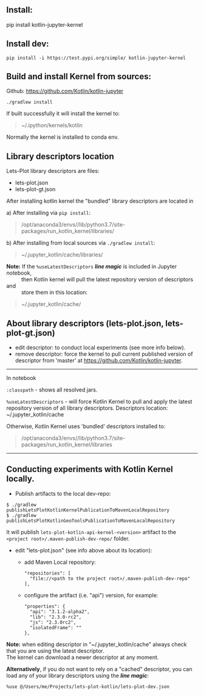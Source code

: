 Install:
--------
pip install kotlin-jupyter-kernel

Install dev:
------------
`pip install -i https://test.pypi.org/simple/ kotlin-jupyter-kernel`

Build and install Kernel from sources:
--------------------------------------
Github: https://github.com/Kotlin/kotlin-jupyter

`./gradlew install`

If built successfully it will install the kernel to:   
> ~/.ipython/kernels/kotlin

Normally the kernel is installed to conda env.


Library descriptors location
-----------------------------
Lets-Plot library descriptors are files:
- lets-plot.json
- lets-plot-gt.json

After installing kotlin kernel the "bundled" library descriptors are located in

a) After installing via `pip install`:  
> /opt/anaconda3/envs/<env name>/lib/python3.7/site-packages/run_kotlin_kernel/libraries/

b) After installing from local sources via `./gradlew install`:  
> ~/.jupyter_kotlin/cache/libraries/

**Note:** If the `%useLatestDescriptors` **_line magic_** is included in Jupyter notebook,  
&nbsp;&nbsp;&nbsp;&nbsp;&nbsp;&nbsp;&nbsp;&nbsp;&nbsp; then Kotlin kernel will pull the latest repository version of descriptors and  
&nbsp;&nbsp;&nbsp;&nbsp;&nbsp;&nbsp;&nbsp;&nbsp;&nbsp; store them in this location:
        
> ~/.jupyter_kotlin/cache/
         

About library descriptors (lets-plot.json, lets-plot-gt.json)
------------------------------------------------------------

 - edit descriptor: to conduct local experiments (see more info below).
 - remove descriptor: force the kernel to pull current published version of descriptor from 'master' at https://github.com/Kotlin/kotlin-jupyter.


--------
In notebook

`:classpath` - shows all resolved jars.

`%useLatestDescriptors` - will force Kotlin Kernel to pull and apply the latest repository version of all library descriptors.
Descriptors location:
~/.jupyter_kotlin/cache

Otherwise, Kotlin Kernel uses 'bundled' descriptors installed to:
> /opt/anaconda3/envs/<env name>/lib/python3.7/site-packages/run_kotlin_kernel/libraries

--------
Conducting experiments with Kotlin Kernel locally.
--------------------------------------------------

- Publish artifacts to the local dev-repo:

`$ ./gradlew publishLetsPlotKotlinKernelPublicationToMavenLocalRepository`  
`$ ./gradlew publishLetsPlotKotlinGeoToolsPublicationToMavenLocalRepository`

It will publish `lets-plot-kotlin-api-kernel-<version>` artifact to the `<project root>/.maven-publish-dev-repo/` folder.

- edit "lets-plot.json" (see info above about its location):

    - add Maven Local repository:
      ```
      "repositories": [
        "file://<path to the project root>/.maven-publish-dev-repo"
      ],
      ```
  
    - configure the artifact (i.e. "api") version, for example:
      ```
      "properties": {
        "api": "3.1.2-alpha2",
        "lib": "2.3.0-rc2",
        "js": "2.3.0rc2",
        "isolatedFrame": ""
      },
      ```


**Note:** when editing descriptor in "~/.jupyter_kotlin/cache" always check that you are using the latest descriptor.  
The kernel can download a newer descriptor at any moment.

**Alternatively**, if you do not want to rely on a "cached" descriptor, you can load any of your library descriptors using the **_line magic_**: 
```
%use @/Users/me/Projects/lets-plot-kotlin/lets-plot-dev.json
```